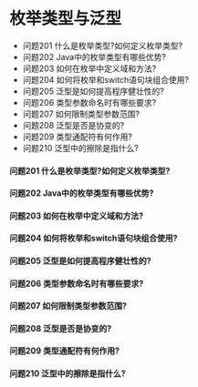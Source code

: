 枚举类型与泛型
========
- 问题201 什么是枚举类型?如何定义枚举类型?
- 问题202 Java中的枚举类型有哪些优势?
- 问题203 如何在枚举中定义域和方法?
- 问题204 如何将枚举和switch语句块组合使用?
- 问题205 泛型是如何提高程序健壮性的?
- 问题206 类型参数命名时有哪些要求?
- 问题207 如何限制类型参数范围?
- 问题208 泛型是否是协变的?
- 问题209 类型通配符有何作用?
- 问题210 泛型中的擦除是指什么?

#### 问题201 什么是枚举类型?如何定义枚举类型?
#### 问题202 Java中的枚举类型有哪些优势?
#### 问题203 如何在枚举中定义域和方法?
#### 问题204 如何将枚举和switch语句块组合使用?
#### 问题205 泛型是如何提高程序健壮性的?
#### 问题206 类型参数命名时有哪些要求?
#### 问题207 如何限制类型参数范围?
#### 问题208 泛型是否是协变的?
#### 问题209 类型通配符有何作用?
#### 问题210 泛型中的擦除是指什么?












